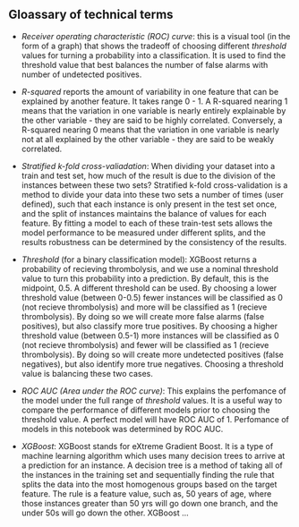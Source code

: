 ## Gloassary of technical terms

* *Receiver operating characteristic (ROC) curve*: this is a visual tool (in the form of a graph) that shows the tradeoff of choosing different *threshold* values for turning a probability into a classification. It is used to find the threshold value that best balances the number of false alarms with number of undetected positives.

* *R-squared* reports the amount of variability in one feature that can be explained by another feature. It takes range 0 - 1. A R-squared nearing 1 means that the variation in one variable is nearly entirely explainable by the other variable - they are said to be highly correlated. Conversely, a R-squared nearing 0 means that the variation in one variable is nearly not at all explained by the other variable - they are said to be weakly correlated.

* *Stratified k-fold cross-valiadation*: When dividing your dataset into a train and test set, how much of the result is due to the division of the instances between these two sets? Stratified k-fold cross-validation is a method to divide your data into these two sets a number of times (user defined), such that each instance is only present in the test set once, and the split of instances maintains the balance of values for each feature. By fitting a model to each of these train-test sets allows the model performance to be measured under different splits, and the results robustness can be determined by the consistency of the results.

* *Threshold* (for a binary classification model): XGBoost returns a probability of recieving thrombolysis, and we use a nominal threshold value to turn this probability into a prediction. By default, this is the midpoint, 0.5. A different threshold can be used. By choosing a lower threshold value (between 0-0.5) fewer instances will be classified as 0 (not recieve thrombolysis) and more will be classified as 1 (recieve thrombolysis). By doing so we will create more false alarms (false positives), but also classify more true positives. By choosing a higher threshold value (between 0.5-1) more instances will be classified as 0 (not recieve thrombolysis) and fewer will be classified as 1 (recieve thrombolysis). By doing so will create more undetected positives (false negatives), but also identify more true negatives. Choosing a threshold value is balancing these two cases.

* *ROC AUC (Area under the ROC curve)*: This explains the perfomance of the model under the full range of *threshold* values. It is a useful way to compare the performance of different models prior to choosing the threshold value. A perfect model will have ROC AUC of 1. Perfomance of models in this notebook was determined by ROC AUC.

* *XGBoost*: XGBoost stands for eXtreme Gradient Boost. It is a type of machine learning algorithm which uses many decision trees to arrive at a prediction for an instance. A decision tree is a method of taking all of the instances in the training set and sequentially finding the rule that splits the data into the most homogenous groups based on the target feature. The rule is a feature value, such as, 50 years of age, where those instances greater than 50 yrs will go down one branch, and the under 50s will go down the other. XGBoost ...
